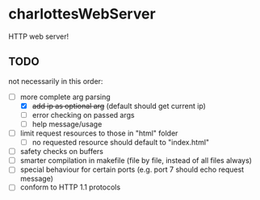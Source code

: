 # charlottesWebServer
HTTP web server!

## TODO
not necessarily in this order:
 - [ ] more complete arg parsing
   - [x] ~~add ip as optional arg~~ (default should get current ip)
   - [ ] error checking on passed args
   - [ ] help message/usage
 - [ ] limit request resources to those in "html" folder
   - [ ] no requested resource should default to "index.html"
 - [ ] safety checks on buffers
 - [ ] smarter compilation in makefile (file by file, instead of all files always)
 - [ ] special behaviour for certain ports (e.g. port 7 should echo request message)
 - [ ] conform to HTTP 1.1 protocols
